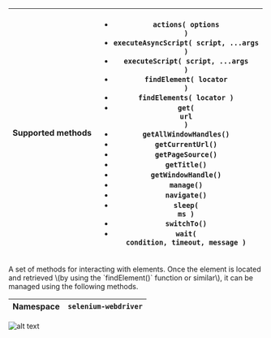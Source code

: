 | **Supported methods** | <ul><li><code>actions( options )</code></li><li><code>executeAsyncScript( script, ...args )</code></li><li><code>executeScript( script, ...args )</code></li><li><code>findElement( locator )</code></li><li><code>findElements( locator )</code></li><li><code>get( url )</code></li><li><code>getAllWindowHandles()</code></li><li><code>getCurrentUrl()</code></li><li><code>getPageSource()</code></li><li><code>getTitle()</code></li><li><code>getWindowHandle()</code></li><li><code>manage()</code></li><li><code>navigate()</code></li><li><code>sleep( ms )</code></li><li><code>switchTo()</code></li><li><code>wait( condition, timeout, message )</code></li></ul> |
| --------------------- | ------------------------------------------------------------------------------------------------------------------------------------------------------------------------------------------------------------------------------------------------------------------------------------------------------------------------------------------------------------------------------------------------------------------------------------------------------------------------------------------------------------------------------------------------------------------------------------------------------------------------------------------------------------------------------- |

A set of methods for interacting with elements. Once the element is located and retrieved \\(by using the \`findElement()\` function or similar\\), it can be managed using the following methods.

| **Namespace** | `selenium-webdriver` |
| ------------- | -------------------- |



![alt text](./cat.png)
